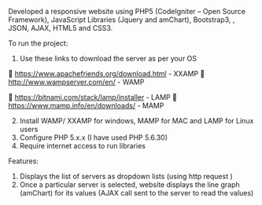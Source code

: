 Developed a responsive website using PHP5 (CodeIgniter – Open Source Framework), JavaScript Libraries (Jquery and amChart), Bootstrap3, , JSON, AJAX, HTML5 and CSS3.

To run the project:

1)	Use these links to download the server as per your OS

	https://www.apachefriends.org/download.html - XXAMP
	http://www.wampserver.com/en/ - WAMP

	https://bitnami.com/stack/lamp/installer - LAMP
	https://www.mamp.info/en/downloads/ - MAMP

2)	Install WAMP/ XXAMP for windows, MAMP for MAC and LAMP for Linux users
3)	Configure PHP 5.x.x (I have used PHP 5.6.30)
4)	Require internet access to run libraries

Features: 

1)	Displays the list of servers as dropdown lists (using http request )
2)	Once a particular server is selected, website displays the line graph (amChart) for its values (AJAX call sent to the server to read the values)
















